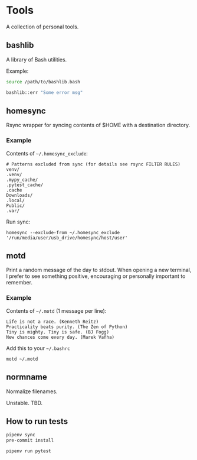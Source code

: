 # Tools

A collection of personal tools.

## bashlib

A library of Bash utilities.

Example:
```bash
source /path/to/bashlib.bash

bashlib::err "Some error msg"
```

## homesync

Rsync wrapper for syncing contents of $HOME with a destination directory.

### Example

Contents of `~/.homesync_exclude`:
```
# Patterns excluded from sync (for details see rsync FILTER RULES)
venv/
.venv/
.mypy_cache/
.pytest_cache/
.cache
Downloads/
.local/
Public/
.var/
```

Run sync:
```
homesync --exclude-from ~/.homesync_exclude '/run/media/user/usb_drive/homesync/host/user'
```

## motd

Print a random message of the day to stdout. When opening a new terminal, I prefer to see something positive, encouraging or personally important to remember.

### Example

Contents of `~/.motd` (1 message per line):
```
Life is not a race. (Kenneth Reitz)
Practicality beats purity. (The Zen of Python)
Tiny is mighty. Tiny is safe. (BJ Fogg)
New chances come every day. (Marek Vaňha)
```

Add this to your `~/.bashrc`
```
motd ~/.motd
```

## normname

Normalize filenames.

Unstable. TBD.

## How to run tests

```bash
pipenv sync
pre-commit install
```

``` bash
pipenv run pytest
```
